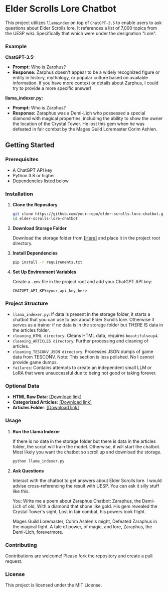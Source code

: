 

# Elder Scrolls Lore Chatbot

This project utilizes `llamaindex` on top of `ChatGPT-3.5` to enable users to ask questions about Elder Scrolls lore. It references a list of 7,000 topics from the UESP wiki. Specifically that which were under the designation "Lore".

### Example

**ChatGPT-3.5:**
- **Prompt:** Who is Zarphus?
- **Response:** Zarphus doesn't appear to be a widely recognized figure or entity in history, mythology, or popular culture based on available information. If you have more context or details about Zarphus, I could try to provide a more specific answer!

**llama_indexer.py:**
- **Prompt:** Who is Zarphus?
- **Response:** Zaraphus was a Demi-Lich who possessed a special diamond with magical properties, including the ability to show the owner the location of the Crystal Tower. He lost this gem when he was defeated in fair combat by the Mages Guild Loremaster Corim Ashlen.


## Getting Started

### Prerequisites

- A ChatGPT API key
- Python 3.8 or higher
- Dependencies listed below

### Installation

1. **Clone the Repository**

   ```bash
   git clone https://github.com/your-repo/elder-scrolls-lore-chatbot.git
   cd elder-scrolls-lore-chatbot
   ```

2. **Download Storage Folder**

   Download the storage folder from [\[Here\]](https://www.mediafire.com/file/amooo5lm6jxwm2m/storage.7z/file) and place it in the project root directory.

3. **Install Dependencies**

   ```bash
   pip install -r requirements.txt
   ```

4. **Set Up Environment Variables**

   Create a `.env` file in the project root and add your ChatGPT API key:

   ```env
   CHATGPT_API_KEY=your_api_key_here
   ```

### Project Structure

- `llama_indexer.py`: If data is present in the storage folder, it starts a chatbot that you can use to ask about Elder Scrolls lore. Otherwise it serves as a trainer if no data is in the storage folder but THERE IS data in the articles folder. 
- `cleaning_HTML directory`: Cleans HTML data, requires `beautifulsoup4`.
- `cleaning_ARTICLES directory`: Further processing and cleaning of articles.
- `cleaning_TESCONV_JSON directory`: Processes JSON dumps of game data from TESCONV. Note: This section is less polished. No I cannot provide game dumps.
- `failures`: Contains attempts to create an independent small LLM or LoRA that were unsuccessful due to being not good or taking forever.

### Optional Data

- **HTML Raw Data**: [\[Download link\]](https://www.mediafire.com/file/gwcvx4wn59c01q8/UESP_LORE_DUMP.7z/file)
- **Categorized Articles**: [\[Download link\]](https://www.mediafire.com/file/06i4q8pkxwrbh0i/articles_categorized.7z/file)
- **Articles Folder**: [\[Download link\]](https://www.mediafire.com/file/o66jcb5w64a12o0/articles.7z/file)

### Usage

1. **Run the Llama Indexer**

   If there is no data in the storage folder but there is data in the articles folder, the script will train the model. Otherwise, it will start the chatbot. Most likely you want the chatbot so scroll up and download the storage.

   ```bash
   python llama_indexer.py
   ```

2. **Ask Questions**

   Interact with the chatbot to get answers about Elder Scrolls lore. I would advise cross-referencing the result with UESP. You can ask it silly stuff like this.

   You: Write me a poem about Zaraphus
    Chatbot: Zaraphus, the Demi-Lich of old,
    With a diamond that shone like gold.
    His gem revealed the Crystal Tower's sight,
    Lost in fair combat, his powers took flight.

    Mages Guild Loremaster, Corim Ashlen's might,
    Defeated Zaraphus in the magical fight.
    A tale of power, of magic, and lore,
    Zaraphus, the Demi-Lich, forevermore.

### Contributing

Contributions are welcome! Please fork the repository and create a pull request.

### License

This project is licensed under the MIT License.